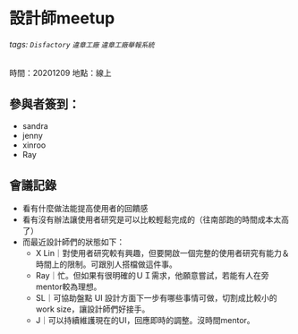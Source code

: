 # 設計師meetup

###### tags: `Disfactory` `違章工廠` `違章工廠舉報系統`

時間：20201209
地點：線上

## 參與者簽到：
- sandra
- jenny
- xinroo
- Ray

## 會議記錄

- 看有什麼做法能提高使用者的回饋感
- 看有沒有辦法讓使用者研究是可以比較輕鬆完成的（往南部跑的時間成本太高了）
- 而最近設計師們的狀態如下：
    - X Lin｜對使用者研究較有興趣，但要開啟一個完整的使用者研究有能力＆時間上的限制。可跟別人搭檔做這件事。
    - Ray｜忙。但如果有很明確的ＵＩ需求，他願意嘗試，若能有人在旁mentor較為理想。
    - SL｜可協助盤點 UI 設計方面下一步有哪些事情可做，切割成比較小的 work size，讓設計師們好接手。
    - J｜可以持續維護現在的UI，回應即時的調整。沒時間mentor。
